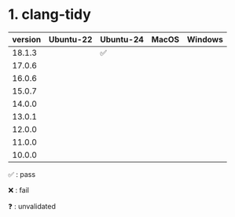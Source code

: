 # 1. clang-tidy

| version | Ubuntu-22 | Ubuntu-24 | MacOS | Windows |
| ------- | --------  | --------- | ----- | ------- |
| 18.1.3  |           |    ✅     |       |         |
| 17.0.6  |           |           |       |         |
| 16.0.6  |           |           |       |         |
| 15.0.7  |           |           |       |         |
| 14.0.0  |           |           |       |         |
| 13.0.1  |           |           |       |         |
| 12.0.0  |           |           |       |         |
| 11.0.0  |           |           |       |         |
| 10.0.0  |           |           |       |         |

✅ : pass

❌ : fail

❓ : unvalidated

